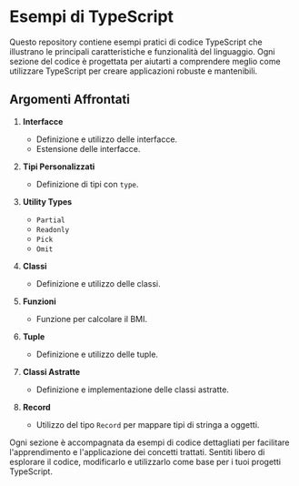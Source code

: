# Esempi di TypeScript

Questo repository contiene esempi pratici di codice TypeScript che illustrano le principali caratteristiche e funzionalità del linguaggio. Ogni sezione del codice è progettata per aiutarti a comprendere meglio come utilizzare TypeScript per creare applicazioni robuste e mantenibili.

## Argomenti Affrontati

1. **Interfacce**
    - Definizione e utilizzo delle interfacce.
    - Estensione delle interfacce.

2. **Tipi Personalizzati**
    - Definizione di tipi con `type`.

3. **Utility Types**
    - `Partial`
    - `Readonly`
    - `Pick`
    - `Omit`

4. **Classi**
    - Definizione e utilizzo delle classi.

5. **Funzioni**
    - Funzione per calcolare il BMI.

6. **Tuple**
    - Definizione e utilizzo delle tuple.

7. **Classi Astratte**
    - Definizione e implementazione delle classi astratte.

8. **Record**
    - Utilizzo del tipo `Record` per mappare tipi di stringa a oggetti.

Ogni sezione è accompagnata da esempi di codice dettagliati per facilitare l'apprendimento e l'applicazione dei concetti trattati. Sentiti libero di esplorare il codice, modificarlo e utilizzarlo come base per i tuoi progetti TypeScript.
